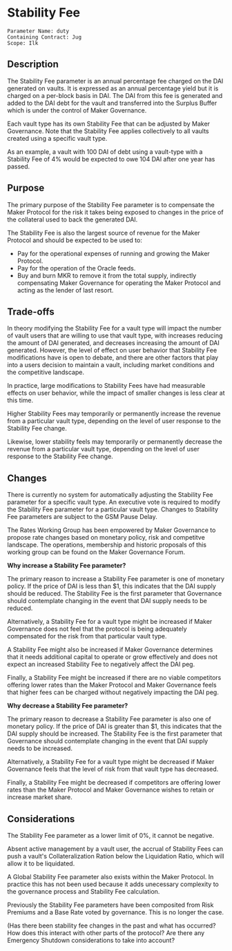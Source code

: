 # Stability Fee

```
Parameter Name: duty
Containing Contract: Jug
Scope: Ilk
```

## Description

The Stability Fee parameter is an annual percentage fee charged on the DAI generated on vaults. It is expressed as an annual percentage yield but it is charged on a per-block basis in DAI. The DAI from this fee is generated and added to the DAI debt for the vault and transferred into the Surplus Buffer which is under the control of Maker Governance.

Each vault type has its own Stability Fee that can be adjusted by Maker Governance. Note that the Stability Fee applies collectively to all vaults created using a specific vault type.

As an example, a vault with 100 DAI of debt using a vault-type with a Stability Fee of 4% would be expected to owe 104 DAI after one year has passed.

## Purpose
The primary purpose of the Stability Fee parameter is to compensate the Maker Protocol for the risk it takes being exposed to changes in the price of the collateral used to back the generated DAI. 

The Stability Fee is also the largest source of revenue for the Maker Protocol and should be expected to be used to:
* Pay for the operational expenses of running and growing the Maker Protocol.
* Pay for the operation of the Oracle feeds.
* Buy and burn MKR to remove it from the total supply, indirectly compensating Maker Governance for operating the Maker Protocol and acting as the lender of last resort.

## Trade-offs

In theory modifying the Stability Fee for a vault type will impact the number of vault users that are willing to use that vault type, with increases reducing the amount of DAI generated, and decreases increasing the amount of DAI generated. However, the level of effect on user behavior that Stability Fee modifications have is open to debate, and there are other factors that play into a users decision to maintain a vault, including market conditions and the competitive landscape.

In practice, large modifications to Stability Fees have had measurable effects on user behavior, while the impact of smaller changes is less clear at this time.

Higher Stability Fees may temporarily or permanently increase the revenue from a particular vault type, depending on the level of user response to the Stability Fee change.

Likewise, lower stability feels may temporarily or permanently decrease the revenue from a particular vault type, depending on the level of user response to the Stability Fee change.

## Changes

There is currently no system for automatically adjusting the Stability Fee parameter for a specific vault type. An executive vote is required to modify the Stability Fee parameter for a particular vault type. Changes to Stability Fee parameters are subject to the GSM Pause Delay.

The Rates Working Group has been empowered by Maker Governance to propose rate changes based on monetary policy, risk and competitve landscape. The operations, membership and historic proposals of this working group can be found on the Maker Governance Forum.

**Why increase a Stability Fee parameter?**

The primary reason to increase a Stability Fee parameter is one of monetary policy. If the price of DAI is less than $1, this indicates that the DAI supply should be reduced. The Stability Fee is the first parameter that Governance should contemplate changing in the event that DAI supply needs to be reduced.

Alternatively, a Stability Fee for a vault type might be increased if Maker Governance does not feel that the protocol is being adequately compensated for the risk from that particular vault type.

A Stability Fee might also be increased if Maker Governance determines that it needs additional capital to operate or grow effectively and does not expect an increased Stability Fee to negatively affect the DAI peg.

Finally, a Stability Fee might be increased if there are no viable competitors offering lower rates than the Maker Protocol and Maker Governance feels that higher fees can be charged without negatively impacting the DAI peg.

**Why decrease a Stability Fee parameter?**

The primary reason to decrease a Stability Fee parameter is also one of monetary policy. If the price of DAI is greater than $1, this indicates that the DAI supply should be increased. The Stability Fee is the first parameter that Governance should contemplate changing in the event that DAI supply needs to be increased.

Alternatively, a Stability Fee for a vault type might be decreased if Maker Governance feels that the level of risk from that vault type has decreased.

Finally, a Stability Fee might be decreased if competitors are offering lower rates than the Maker Protocol and Maker Governance wishes to retain or increase market share.

## Considerations

The Stability Fee parameter as a lower limit of 0%, it cannot be negative.

Absent active management by a vault user, the accrual of Stability Fees can push a vault's Collateralization Ration below the Liquidation Ratio, which will allow it to be liquidated.

A Global Stability Fee parameter also exists within the Maker Protocol. In practice this has not been used because it adds unecessary complexity to the governance process and Stability Fee calculation.

Previously the Stability Fee parameters have been composited from Risk Premiums and a Base Rate voted by governance. This is no longer the case.

(Has there been stability fee changes in the past and what has occurred?
How does this interact with other parts of the protocol?
Are there any Emergency Shutdown considerations to take into account?

